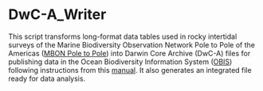 # DwC-A_Writer
This script transforms long-format data tables used in rocky intertidal surveys of the Marine Biodiversity Observation Network Pole to Pole of the Americas ([MBON Pole to Pole](https://marinebon.org/p2p/)) into Darwin Core Archive (DwC-A) files for publishing data in the Ocean Biodiversity Information System ([OBIS](https://obis.org/)) following instructions from this [manual](https://diodon.github.io/P2P_documents/PublishData/docs/PublishingDataIPT.html). It also generates an integrated file ready for data analysis.

